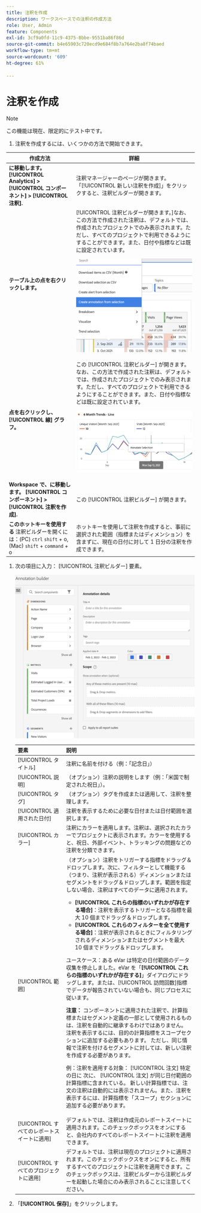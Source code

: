 ```yaml
---
title: 注釈を作成
description: ワークスペースでの注釈の作成方法
role: User, Admin
feature: Components
exl-id: 3cf9a0fd-11c9-4375-8bbe-9551ba86f86d
source-git-commit: b4e65903c720ecd9e684f8b7a764e2ba8f74baed
workflow-type: tm+mt
source-wordcount: '609'
ht-degree: 61%

---
```


# 注釈を作成

>[!NOTE]
>
>この機能は現在、限定的にテスト中です。

1. 注釈を作成するには、いくつかの方法で開始できます。

| 作成方法 | 詳細 |
| --- | --- |
| **に移動します。 [!UICONTROL Analytics] > [!UICONTROL コンポーネント] > [!UICONTROL 注釈].** | 注釈マネージャーのページが開きます。「[!UICONTROL 新しい注釈を作成]」をクリックすると、注釈ビルダーが開きます。 |
| **テーブル上の点を右クリックします。** | [!UICONTROL 注釈ビルダーが開きます。]なお、この方法で作成された注釈は、デフォルトでは、作成されたプロジェクトでのみ表示されます。ただし、すべてのプロジェクトで利用できるようにすることができます。また、日付や指標などは既に設定されています。<p>![](assets/annotate-table.png) |
| **点を右クリックし、 [!UICONTROL 線] グラフ。** | この [!UICONTROL 注釈ビルダー] が開きます。 なお、この方法で作成された注釈は、デフォルトでは、作成されたプロジェクトでのみ表示されます。ただし、すべてのプロジェクトで利用できるようにすることができます。また、日付や指標などは既に設定されています。<p>![](assets/annotate-line.png) |
| **Workspace で、に移動します。 [!UICONTROL コンポーネント] > [!UICONTROL 注釈を作成].** | この [!UICONTROL 注釈ビルダー] が開きます。 |
| **このホットキーを使用する** 注釈ビルダーを開くには：(PC) `ctrl` `shift` + o, (Mac) `shift` + `command` + o | ホットキーを使用して注釈を作成すると、事前に選択された範囲（指標またはディメンション）を含まずに、現在の日付に対して 1 日分の注釈を作成できます。 |

1. 次の項目に入力： [!UICONTROL 注釈ビルダー] 要素。

   ![](assets/ann-builder.png)

   | 要素 | 説明 |
   | --- | --- |
   | [!UICONTROL タイトル] | 注釈に名前を付ける（例：「記念日」） |
   | [!UICONTROL 説明] | （オプション）注釈の説明をします（例：「米国で制定された祝日」）。 |
   | [!UICONTROL タグ] | （オプション）タグを作成または適用して、注釈を整理します。 |
   | [!UICONTROL 適用された日付] | 注釈を表示するために必要な日付または日付範囲を選択します。 |
   | [!UICONTROL カラー] | 注釈にカラーを適用します。注釈は、選択されたカラーでプロジェクトに表示されます。カラーを使用すると、祝日、外部イベント、トラッキングの問題などの注釈を分類できます。 |
   | [!UICONTROL 範囲] | （オプション）注釈をトリガーする指標をドラッグ＆ドロップします。次に、フィルターとして機能する（つまり、注釈が表示される）ディメンションまたはセグメントをドラッグ＆ドロップします。範囲を指定しない場合、注釈はすべてのデータに適用されます。<ul><li>**[!UICONTROL これらの指標のいずれかが存在する場合]**：注釈を表示するトリガーとなる指標を最大 10 個までドラッグ＆ドロップします。</li><li>**[!UICONTROL これらのフィルターを全て使用する場合]**：注釈が表示されるときにフィルタリングされるディメンションまたはセグメントを最大 10 個までドラッグ＆ドロップします。</li></ul><p>ユースケース：ある eVar は特定の日付範囲のデータ収集を停止しました。eVar を「**[!UICONTROL これらの指標のいずれかが存在する]**」ダイアログにドラッグします。または、[!UICONTROL 訪問回数]指標でデータが報告されていない場合も、同じプロセスに従います。<p>**注意：** コンポーネントに適用された注釈で、計算指標またはセグメント定義の一部として使用されるものは、注釈を自動的に継承するわけではありません。 注釈を表示するには、目的の計算指標をスコープセクションに追加する必要もあります。 ただし、同じ情報で注釈を付けるセグメントに対しては、新しい注釈を作成する必要があります。<p>例：注釈を適用する対象： [!UICONTROL 注文] 特定の日に 次に、 [!UICONTROL 注文] が同じ日付範囲の計算指標に含まれている。 新しい計算指標では、注文の注釈は自動的には表示されません。また、注釈を表示するには、計算指標を「スコープ」セクションに追加する必要があります。 |
   | [!UICONTROL すべてのレポートスイートに適用] | デフォルトでは、注釈は作成元のレポートスイートに適用されます。このチェックボックスをオンにすると、会社内のすべてのレポートスイートに注釈を適用できます。 |
   | [!UICONTROL すべてのプロジェクトに適用] | デフォルトでは、注釈は現在のプロジェクトに適用されます。このチェックボックスをオンにすると、所有するすべてのプロジェクトに注釈を適用できます。このチェックボックスは、注釈ビルダーから注釈ビルダーを起動した場合にのみ表示されることに注意してください。 |

1. 「**[!UICONTROL 保存]**」をクリックします。
